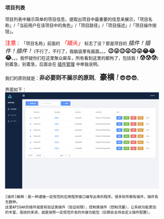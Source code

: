 ### 项目列表

项目列表中展示简单的项目信息，提取出项目中最重要的信息来展示，「项目名称」/「当前用户在该项目中的角色」/「项目路径」/「项目描述」/「项目操作按钮」。<br/>

<font size=4 color="red">注意</font>： 「项目名称」前面的 <font size=4 color="red">*「插头」*</font> 标志了没？那是项目的 <font size=4>*插件！插件！插件！*</font> (不行了，不行了，我脑袋里有画面。。。<font size=4>**😉😜😉😜😉😜😂😂😂**</font>。。。我怀疑你们在这里聚众飙车，所有看到这里的都拘了，包括我！<font size=4>**😰😰😰**</font>) 别着急，别着急，后面会在 [插件管理](../plugin-manage/plugin-introduction.md) 中单独说明。<br/>

 我们的原则就是：<font size=4>**非必要则不展示的原则**</font>。   <font size=5>**豪横** *!*</font>  <font size=4>**😎😎😎**</font>。

界面如下：
![project-add-edit](../../APIOAK-images/projectList.png)


```
[插件]解释：是一种遵循一定规范的应用程序接口编写出来的程序。很多软件都有插件，插件有无数种。
这里APIOAK的插件就是有验证类插件（验证权限），控制类插件（控制流量），让系统功能更加的丰富，笼统的来讲，就是按照一定规范开发的外接功能包（后期会支持自定义插件配置）。
```



